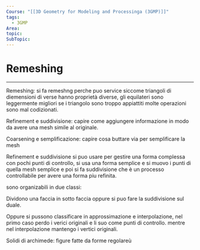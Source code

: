 ```yaml
---
Course: "[[3D Geometry for Modeling and Processinga (3GMP)]]"
tags:
  - 3GMP
Area: 
topic: 
SubTopic:
---
```


# Remeshing
---

Remeshing: si fa remeshng perche puo service siccome triangoli di diemensioni di verse hanno proprietà diverse, gli equilateri sono leggermente migliori se i triangolo sono troppo appiattiti molte operazioni sono mal codizionati.

Refinement e suddivisione: capire come aggiungere informazione in modo da avere una mesh simile al originale.

Coarsening e semplificazione: capire cosa buttare via per semplificare la mesh



Refinement e suddivisione si puo usare per gestire una forma complessa con pochi punti di controllo, si usa una forma semplice e si muovo i punti di quella mesh semplice e poi si fa suddivisione che è un processo controllabile per avere una forma piu refinita.



sono organizabili in due classi:

Dividono una faccia in sotto faccia oppure si puo fare la suddivisione sul duale.

Oppure si pussono classificare in approssimazione e interpolazione, nel primo caso perdo i verici originali e li suo come punti di controllo. mentre nel interpolazione mantengo i vertici originali.

Solidi di archimede: figure fatte da forme regolareù
